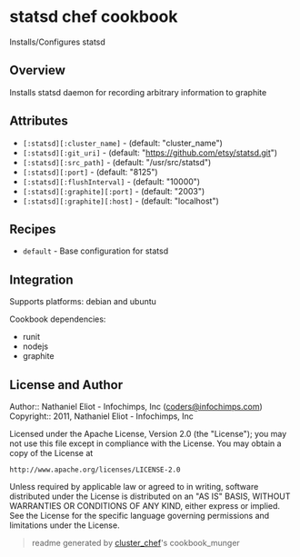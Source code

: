 # statsd chef cookbook

Installs/Configures statsd

## Overview

Installs statsd daemon for recording arbitrary information to graphite

## Attributes

* `[:statsd][:cluster_name]`          -  (default: "cluster_name")
* `[:statsd][:git_uri]`               -  (default: "https://github.com/etsy/statsd.git")
* `[:statsd][:src_path]`              -  (default: "/usr/src/statsd")
* `[:statsd][:port]`                  -  (default: "8125")
* `[:statsd][:flushInterval]`         -  (default: "10000")
* `[:statsd][:graphite][:port]`       -  (default: "2003")
* `[:statsd][:graphite][:host]`       -  (default: "localhost")

## Recipes 

* `default`                  - Base configuration for statsd


## Integration

Supports platforms: debian and ubuntu

Cookbook dependencies:
* runit
* nodejs
* graphite


## License and Author

Author::                Nathaniel Eliot - Infochimps, Inc (<coders@infochimps.com>)
Copyright::             2011, Nathaniel Eliot - Infochimps, Inc

Licensed under the Apache License, Version 2.0 (the "License");
you may not use this file except in compliance with the License.
You may obtain a copy of the License at

    http://www.apache.org/licenses/LICENSE-2.0

Unless required by applicable law or agreed to in writing, software
distributed under the License is distributed on an "AS IS" BASIS,
WITHOUT WARRANTIES OR CONDITIONS OF ANY KIND, either express or implied.
See the License for the specific language governing permissions and
limitations under the License.

> readme generated by [cluster_chef](http://github.com/infochimps/cluster_chef)'s cookbook_munger
